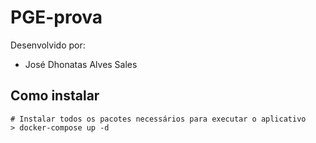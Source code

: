 # PGE-prova

Desenvolvido por:
- José Dhonatas Alves Sales

## Como instalar
```shell script
# Instalar todos os pacotes necessários para executar o aplicativo
> docker-compose up -d
```
